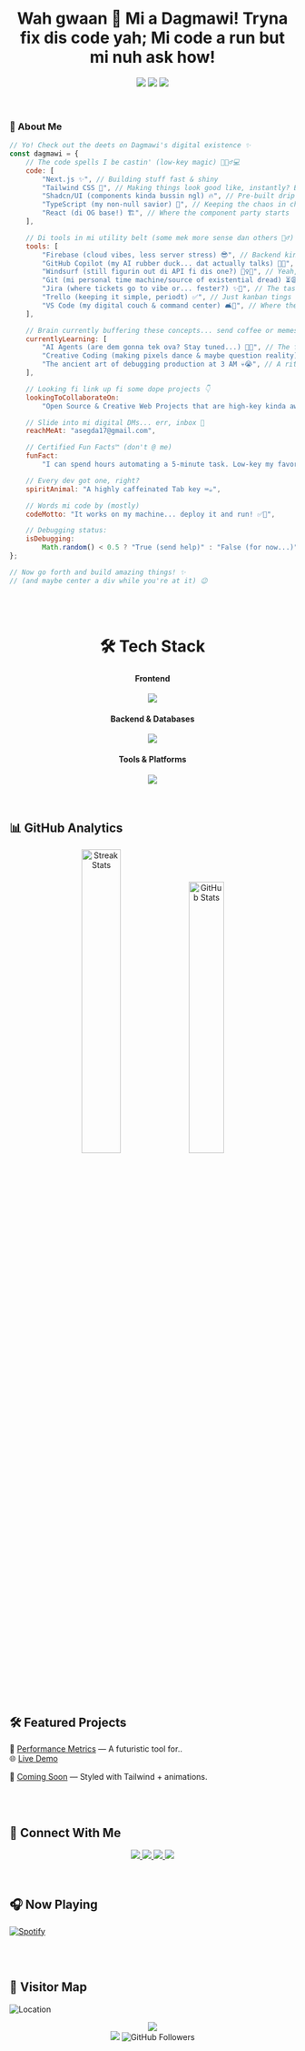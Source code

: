 <div align="center">
  <h1 color="#1AF7DC">Wah gwaan 👋 Mi a Dagmawi! Tryna fix dis code yah; Mi code a run but mi nuh ask how!</h1>
</div>

<!-- <h1 align="center">
  <img src="https://readme-typing-svg.demolab.com/?font=Orbitron&size=30&pause=1000&color=1AF7DC&center=true&vCenter=true&width=650&lines=Wah+gwaan+👋+Mi+a+Dagmawi!;Tryna+fix+dis+code+yah;Mi+code+a+run+but+mi+nuh+ask+how!;After+all+di+learnin;+mi+still+google+how+fi+center+a+div" alt="Typing SVG" />
</h1>
 -->

<div align="center">
  <img src="https://img.shields.io/badge/Code-Artistic-informational?style=for-the-badge&logo=codereview&color=1af7dc">
  <img src="https://img.shields.io/badge/Coffee-Fueled-9B59B6?style=for-the-badge&logo=buymeacoffee&logoColor=white">
  <img src="https://img.shields.io/badge/Brain-Never%20Sleeps-F1C40F?style=for-the-badge&logo=thinkpad">
</div>

<br>
<br>

### 🧠 About Me

```javascript
// Yo! Check out the deets on Dagmawi's digital existence ✨
const dagmawi = {
	// The code spells I be castin' (low-key magic) 🧙🏽‍♂️💻
	code: [
		"Next.js ✨", // Building stuff fast & shiny
		"Tailwind CSS 💨", // Making things look good like, instantly? Bet.
		"Shadcn/UI (components kinda bussin ngl) 🔥", // Pre-built drip
		"TypeScript (my non-null savior) 🙏", // Keeping the chaos in check
		"React (di OG base!) 🏗️", // Where the component party starts
	],

	// Di tools in mi utility belt (some mek more sense dan others 🤷‍♂️)
	tools: [
		"Firebase (cloud vibes, less server stress) 😎", // Backend kinda easy mode
		"GitHub Copilot (my AI rubber duck... dat actually talks) 🤖🦆", // Pair programming level up
		"Windsurf (still figurin out di API fi dis one?) 🏄‍♀️🤔", // Yeah, how dis get in di stack?
		"Git (mi personal time machine/source of existential dread) ⏳😩", // Commit, push, pray
		"Jira (where tickets go to vibe or... fester?) ✨🎫", // The task graveyard?
		"Trello (keeping it simple, periodt) ✅", // Just kanban tings
		"VS Code (my digital couch & command center) 🛋️🚀", // Where the actual work work happens
	],

	// Brain currently buffering these concepts... send coffee or memes
	currentlyLearning: [
		"AI Agents (are dem gonna tek ova? Stay tuned...) 🤖👀", // The future is confusingly lit
		"Creative Coding (making pixels dance & maybe question reality) 🎨✨", // Art + Code =🤯
		"The ancient art of debugging production at 3 AM 💀😭", // A rite of passage
	],

	// Looking fi link up fi some dope projects 👇
	lookingToCollaborateOn:
		"Open Source & Creative Web Projects that are high-key kinda awesome 😎",

	// Slide into mi digital DMs... err, inbox 📧
	reachMeAt: "asegda17@gmail.com",

	// Certified Fun Facts™️ (don't @ me)
	funFact:
		"I can spend hours automating a 5-minute task. Low-key my favorite pastime. 😂💯",

	// Every dev got one, right?
	spiritAnimal: "A highly caffeinated Tab key ⌨️☕️",

	// Words mi code by (mostly)
	codeMotto: "It works on my machine... deploy it and run! ✅🚀",

	// Debugging status:
	isDebugging:
		Math.random() < 0.5 ? "True (send help)" : "False (for now...)", // A philosophical state
};

// Now go forth and build amazing things! ✨
// (and maybe center a div while you're at it) 😉
```

<br>
<br>

<div align="center">
  <h1>🛠️ Tech Stack</h1>
  
  <h4>Frontend</h4>
  <img src="https://skillicons.dev/icons?i=html,css,sass,tailwind,js,ts,react,nextjs,redux&theme=dark" />
  
  <h4>Backend & Databases</h4>
  <img src="https://skillicons.dev/icons?i=nodejs,express,mongodb,firebase,prisma,jest&theme=dark" />
  
  <h4>Tools & Platforms</h4>
  <img src="https://skillicons.dev/icons?i=git,gitlab,vscode,figma,obsidian,notion,linux,windows,md&theme=dark" />
</div>

<br>
<br>

## 📊 GitHub Analytics

<p align="center">
  <img src="https://github-readme-streak-stats.herokuapp.com?user=DMawi17&theme=tokyonight&hide_border=true" alt="Streak Stats" style="width: 37%;" />
  <img src="https://github-readme-stats.vercel.app/api?username=DMawi17&show_icons=true&theme=tokyonight&hide_border=true" alt="GitHub Stats" style="width: 35%;" />
</p>

<br>
<br>


## 🛠 Featured Projects

🚀 [Performance Metrics](https://github.com/DMawi17/project1) — A futuristic tool for..  
🌐 [Live Demo](https://project1.live.app) 

🧩 [Coming Soon](https://github.com/DMawi17/ui-kit) — Styled with Tailwind + animations.  

<br>
<br>

## 📡 Connect With Me

<div align="center">
  <a href="https://linkedin.com/in/dmawi17">
    <img src="https://img.shields.io/badge/-LinkedIn-0A66C2?style=for-the-badge&logo=linkedin&logoColor=white" />
  </a>
  <a href="https://twitter.com/dmawi17">
    <img src="https://img.shields.io/badge/-Twitter-1DA1F2?style=for-the-badge&logo=twitter&logoColor=white" />
  </a>
  <a href="https://dmawi.dev">
    <img src="https://img.shields.io/badge/-Portfolio-00F0FF?style=for-the-badge&logo=vercel&logoColor=white" />
  </a>
  <a href="mailto:asegda17@gmail.com">
    <img src="https://img.shields.io/badge/-Email-EA4335?style=for-the-badge&logo=gmail&logoColor=white" />
  </a>
</div>

<br>
<br>

## 🎧 Now Playing

[![Spotify](https://img.shields.io/badge/Spotify-Listening%20to%20Music-1DB954?style=for-the-badge&logo=spotify&logoColor=white)](https://open.spotify.com/user/your-spotify-username)

<br>
<br>

## 🌠 Visitor Map

![Location](https://img.shields.io/badge/Location-Addis_Ababa,_Ethiopia-00F0FF?style=for-the-badge&logo=mapbox&logoColor=white)

<div align="center">
  <img src="https://capsule-render.vercel.app/api?type=waving&color=00F0FF&height=120&section=footer&text=💡%20“Code%20is%20poetry%20-%20let’s%20build%20galaxies%20with%20it.”&fontSize=30&fontColor=0ff" />
</div>

<!-- Dynamic Counter -->
<div align="center">
  <img src="https://komarev.com/ghpvc/?username=DMawi17&label=Stellar+Visitors&color=00F0FF&style=flat" />
  <img src="https://img.shields.io/github/followers/DMawi17?label=Followers&style=social" alt="GitHub Followers">
</div>
